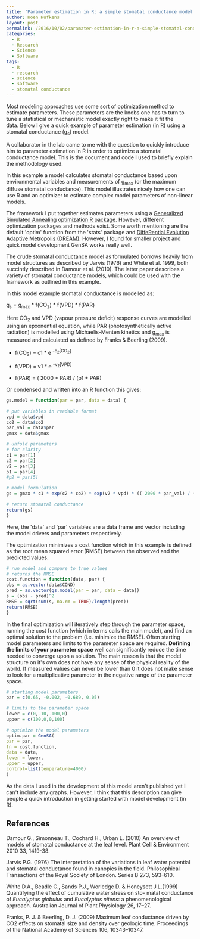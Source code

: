 ```yaml
---
title: 'Parameter estimation in R: a simple stomatal conductance model example'
author: Koen Hufkens
layout: post
permalink: /2016/10/02/paramater-estimation-in-r-a-simple-stomatal-conductance-model-example/
categories:
  - R
  - Research
  - Science
  - Software
tags:
  - R
  - research
  - science
  - software
  - stomatal conductance
---
```

Most modeling approaches use some sort of optimization method to estimate parameters. These parameters are the knobs one has to turn to tune a statistical or mechanistic model exactly right to make it fit the data. Below I give a quick example of parameter estimation (in R) using a stomatal conductance (g<sub>s</sub>) model.

A collaborator in the lab came to me with the question to quickly introduce him to parameter estimation in R in order to optimize a stomatal conductance model. This is the document and code I used to briefly explain the methodology used.

In this example a model calculates stomatal conductance based upon environmental variables and measurements of g<sub>max</sub> (or the maximum diffuse stomatal conductance). This model illustrates nicely how one can use R and an optimizer to estimate complex model parameters of non-linear models.

The framework I put together estimates parameters using a [Generalized Simulated Annealing optimization R package](https://cran.r-project.org/web/packages/GenSA/index.html). However, different optimization packages and methods exist. Some worth mentioning are the default 'optim' function from the 'stats' package and [DiffeRential Evolution Adaptive Metropolis (DREAM)](http://dream.r-forge.r-project.org/). However, I found for smaller project and quick model development GenSA works really well.

The crude stomatal conductance model as formulated borrows heavily from model structures as described by Jarvis (1976) and White et al. 1999, both succintly described in Damour et al. (2010). The latter paper describes a variety of stomatal conductance models, which could be used with the framework as outlined in this example.

In this model example stomatal conductance is modelled as:

g<sub>s</sub> = g<sub>max</sub> * f(CO<sub>2</sub>) * f(VPD) * f(PAR)

Here CO<sub>2</sub> and VPD (vapour pressure deficit) response curves are modelled using an epxonential equation, while PAR (photosynthetically active radiation) is modelled using Michaelis-Menten kinetics and g<sub>max</sub> is measured and calculated as defined by Franks &amp; Beerling (2009).

- f(CO<sub>2</sub>) = c1 * e <sup>-c<sub>2</sub>[CO<sub>2</sub>]</sup>

- f(VPD) = v1 * e <sup>-v<sub>2</sub>[VPD]</sup>

- f(PAR) = ( 2000 * PAR) / (p1 + PAR)

Or condensed and written into an R function this gives:

```r
gs.model = function(par = par, data = data) {

# put variables in readable format
vpd = data$vpd
co2 = data$co2
par_val = data$par
gmax = data$gmax

# unfold parameters
# for clarity
c1 = par[1]
c2 = par[2]
v2 = par[3]
p1 = par[4]
#p2 = par[5]

# model formulation
gs = gmax * c1 * exp(c2 * co2) * exp(v2 * vpd) * (( 2000 * par_val) / (p1 + par_val))

# return stomatal conductance
return(gs)
}
```
Here, the 'data' and 'par' variables are a data frame and vector including the model drivers and parameters respectively.

The optimization minimizes a cost function which in this example is defined as the root mean squared error (RMSE) between the observed and the predicted values.

```r
# run model and compare to true values
# returns the RMSE
cost.function = function(data, par) {
obs = as.vector(data$COND)
pred = as.vector(gs.model(par = par, data = data))
s = (obs - pred)^2
RMSE = sqrt(sum(s, na.rm = TRUE)/length(pred))
return(RMSE)
}
```

In the final optimization will iteratively step through the parameter space, running the cost function (which in terms calls the main model), and find an optimal solution to the problem (i.e. minimize the RMSE). Often starting model parameters and limits to the parameter space are required. **Defining the limits of your parameter space** well can significantly reduce the time needed to converge upon a solution. The main reason is that the model structure on it's own does not have any sense of the physical reality of the world. If measured values can never be lower than 0 it does not make sense to look for a multiplicative parameter in the negative range of the parameter space.

```r
# starting model parameters
par = c(0.65, -0.002, -0.689, 0.05)

# limits to the parameter space
lower = c(0,-10,-100,0)
upper = c(100,0,0,100)

# optimize the model parameters
optim.par = GenSA(
par = par,
fn = cost.function,
data = data,
lower = lower,
upper = upper,
control=list(temperature=4000)
)
```

As the data I used in the development of this model aren't published yet I can't include any graphs. However, I think that this description can give people a quick introduction in getting started with model development (in R).

## References

Damour G., Simonneau T., Cochard H., Urban L. (2010) An overview of models of stomatal conductance at the leaf level. Plant Cell &amp; Environment 2010 33, 1419-38.

Jarvis P.G. (1976) The interpretation of the variations in leaf water potential and stomatal conductance found in canopies in the field. Philosophical Transactions of the Royal Society of London. Series B 273, 593–610.

White D.A., Beadle C., Sands P.J., Worledge D. &amp; Honeysett J.L.(1999) Quantifying the effect of cumulative water stress on sto- matal conductance of *Eucalyptus globulus* and *Eucalyptus nitens*: a phenomenological approach. Australian Journal of Plant Physiology 26, 17–27.

Franks, P. J. &amp; Beerling, D. J. (2009) Maximum leaf conductance driven by CO2 effects on stomatal size and density over geologic time. Proceedings of the National Academy of Sciences 106, 10343–10347.